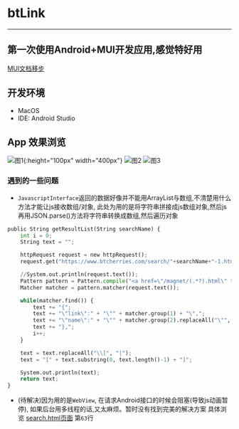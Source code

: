 # btLink
___
## 第一次使用Android+MUI开发应用,感觉特好用
[MUI文档移步](http://dev.dcloud.net.cn/mui/ui/)

## 开发环境
- MacOS
- IDE: Android Studio

## App 效果浏览
![图1](./images/1.png){:height="100px" width="400px"}
![图2](./images/2.png)
![图3](./images/3.png)


### 遇到的一些问题
+ `JavascriptInterface`返回的数据好像并不能用ArrayList与数组,不清楚用什么方法才能让js接收数组/对象,
此处为用的是将字符串拼接成js数组对象,然后js再用JSON.parse()方法将字符串转换成数组,然后遍历对象
```python
public String getResultList(String searchName) {
    int i = 0;
    String text = "";

    httpRequest request = new httpRequest();
    request.get("https://www.btcherries.com/search/"+searchName+"-1.html");

    //System.out.println(request.text());
    Pattern pattern = Pattern.compile("<a href=\"/magnet/(.*?).html\" target=\"_blank\">(.*?)</a>");
    Matcher matcher = pattern.matcher(request.text());

    while(matcher.find()) {
        text += "{";
        text += "\"link\":" + "\"" + matcher.group(1) + "\",";
        text += "\"name\":" + "\"" + matcher.group(2).replaceAll("\"", "'") + "\"";
        text += "},";
        i++;
    }

    text = text.replaceAll("\\[", "|");
    text = "[" + text.substring(0, text.length()-1) + "]";

    System.out.println(text);
    return text;
}
```

+ (待解决)因为用的是`WebView`, 在请求Android接口的时候会阻塞(导致js动画暂停), 如果后台用多线程的话,又太麻烦。暂时没有找到完美的解决方案
具体浏览 [search.html页面](https://github.com/1oid/btLink/blob/master/MUIStudy/search.html) 第`63`行


